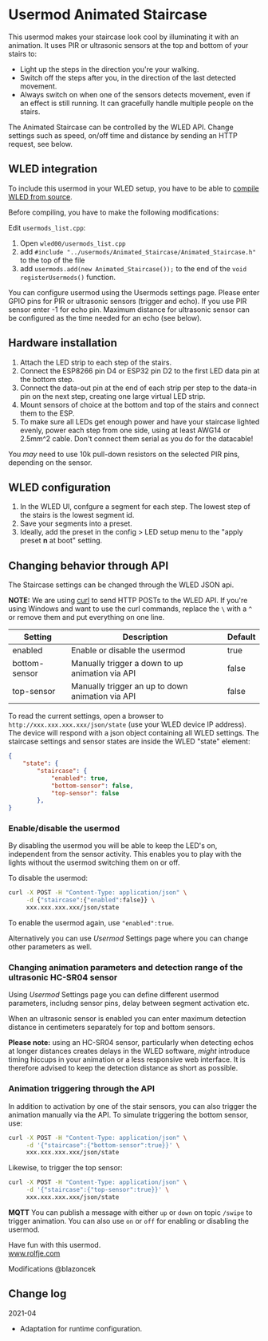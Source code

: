 # Usermod Animated Staircase
This usermod makes your staircase look cool by illuminating it with an animation. It uses
PIR or ultrasonic sensors at the top and bottom of your stairs to:

- Light up the steps in the direction you're your walking.
- Switch off the steps after you, in the direction of the last detected movement.
- Always switch on when one of the sensors detects movement, even if an effect
  is still running. It can gracefully handle multiple people on the stairs.

The Animated Staircase can be controlled by the WLED API. Change settings such as
speed, on/off time and distance by sending an HTTP request, see below.

## WLED integration
To include this usermod in your WLED setup, you have to be able to [compile WLED from source](https://github.com/Aircoookie/WLED/wiki/Compiling-WLED).

Before compiling, you have to make the following modifications:

Edit `usermods_list.cpp`:
1. Open `wled00/usermods_list.cpp`
2. add `#include "../usermods/Animated_Staircase/Animated_Staircase.h"` to the top of the file
3. add `usermods.add(new Animated_Staircase());` to the end of the `void registerUsermods()` function.

You can configure usermod using the Usermods settings page.
Please enter GPIO pins for PIR or ultrasonic sensors (trigger and echo).
If you use PIR sensor enter -1 for echo pin.
Maximum distance for ultrasonic sensor can be configured as the time needed for an echo (see below).

## Hardware installation
1. Attach the LED strip to each step of the stairs.
2. Connect the ESP8266 pin D4 or ESP32 pin D2 to the first LED data pin at the bottom step.
3. Connect the data-out pin at the end of each strip per step to the data-in pin on the 
   next step, creating one large virtual LED strip.
4. Mount sensors of choice at the bottom and top of the stairs and connect them to the ESP.
5. To make sure all LEDs get enough power and have your staircase lighted evenly, power each
   step from one side, using at least AWG14 or 2.5mm^2 cable. Don't connect them serial as you
   do for the datacable!

You _may_ need to use 10k pull-down resistors on the selected PIR pins, depending on the sensor.

## WLED configuration
1. In the WLED UI, confgure a segment for each step. The lowest step of the stairs is the 
   lowest segment id. 
2. Save your segments into a preset. 
3. Ideally, add the preset in the config > LED setup menu to the "apply 
   preset **n** at boot" setting.

## Changing behavior through API
The Staircase settings can be changed through the WLED JSON api.

**NOTE:** We are using [curl](https://curl.se/) to send HTTP POSTs to the WLED API.
If you're using Windows and want to use the curl commands, replace the `\` with a `^`
or remove them and put everything on one line.


| Setting          | Description                                                   | Default |
|------------------|---------------------------------------------------------------|---------|
| enabled          | Enable or disable the usermod                                 | true    |
| bottom-sensor    | Manually trigger a down to up animation via API               | false   | 
| top-sensor       | Manually trigger an up to down animation via API              | false   |


To read the current settings, open a browser to `http://xxx.xxx.xxx.xxx/json/state` (use your WLED 
device IP address). The device will respond with a json object containing all WLED settings. 
The staircase settings and sensor states are inside the WLED "state" element:

```json
{
    "state": {
        "staircase": {
            "enabled": true,
            "bottom-sensor": false,
            "top-sensor": false
        },
}
```

### Enable/disable the usermod
By disabling the usermod you will be able to keep the LED's on, independent from the sensor
activity. This enables you to play with the lights without the usermod switching them on or off.

To disable the usermod:

```bash
curl -X POST -H "Content-Type: application/json" \
     -d {"staircase":{"enabled":false}} \
     xxx.xxx.xxx.xxx/json/state
```

To enable the usermod again, use `"enabled":true`.

Alternatively you can use _Usermod_ Settings page where you can change other parameters as well.

### Changing animation parameters and detection range of the ultrasonic HC-SR04 sensor
Using _Usermod_ Settings page you can define different usermod parameters, includng sensor pins, delay between segment activation etc.

When an ultrasonic sensor is enabled you can enter maximum detection distance in centimeters separately for top and bottom sensors.

**Please note:** using an HC-SR04 sensor, particularly when detecting echos at longer
distances creates delays in the WLED software, _might_ introduce timing hiccups in your animation or
a less responsive web interface. It is therefore advised to keep the detection distance as short as possible.

### Animation triggering through the API
In addition to activation by one of the stair sensors, you can also trigger the animation manually
via the API. To simulate triggering the bottom sensor, use:

```bash
curl -X POST -H "Content-Type: application/json" \
     -d '{"staircase":{"bottom-sensor":true}}' \
     xxx.xxx.xxx.xxx/json/state
```

Likewise, to trigger the top sensor:

```bash
curl -X POST -H "Content-Type: application/json" \
     -d '{"staircase":{"top-sensor":true}}' \
     xxx.xxx.xxx.xxx/json/state
```
**MQTT**
You can publish a message with either `up` or `down` on topic `/swipe` to trigger animation.
You can also use `on` or `off` for enabling or disabling the usermod.

Have fun with this usermod.<br/>
www.rolfje.com

Modifications @blazoncek

## Change log
2021-04
* Adaptation for runtime configuration.
